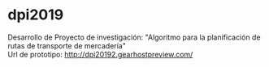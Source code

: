 # dpi2019
Desarrollo de Proyecto de investigación: "Algoritmo para la planificación de rutas de transporte de mercadería"\
Url de prototipo: <a href="http://dpi20192.gearhostpreview.com/">http://dpi20192.gearhostpreview.com/</a>

